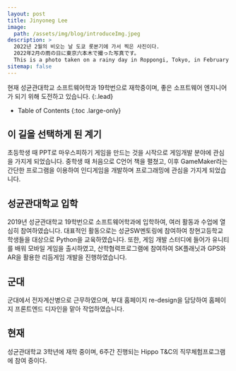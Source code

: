 ```yaml
---
layout: post
title: Jinyoneg Lee
image: 
  path: /assets/img/blog/introduceImg.jpeg
description: >
  2022년 2월의 비오는 날 도쿄 롯본기에 가서 찍은 사진이다.
  2022年2月の雨の日に東京六本木で撮った写真です。
  This is a photo taken on a rainy day in Roppongi, Tokyo, in February 2022.
sitemap: false
---
```


현재 성균관대학교 소프트웨어학과 19학번으로 재학중이며, 좋은 소프트웨어 엔지니어가 되기 위해 도전하고 있습니다.
{:.lead}

<!-- [Modernized](#linking-in-style) [design](#whats-in-the-cards), [big headlines](#ready-for-the-big-screen), big new features: [Built-In Search](#built-in-search), [Sticky Table of Contents](#sticky-table-of-contents), and [Auto-Hiding Navbar](#auto-hiding-navbar). That [and more](#and-much-more) is Hydejack 9. -->

- Table of Contents
{:toc .large-only}

## 이 길을 선택하게 된 계기
초등학생 때 PPT로 마우스피하기 게임을 만드는 것을 시작으로 게임개발 분야에 관심을 가지게 되었습니다. 중학생 때 처음으로 C언어 책을 펼쳤고, 이후 GameMaker라는 간단한 프로그램을 이용하여 인디게임을 개발하며 프로그래밍에 관심을 가지게 되었습니다.
<!-- Ever since the introduction of Dark Mode, link styles have been a bit of an issue. Specifically, finding an accent color that worked on both light and dark backgrounds was the problem. With Hydejack 9, the [link style](#linking-in-style) has been revamped so that legibility is no longer tied to the choice of accent_color, giving you much more freedom in creating a unique design flavor for your site. -->
 
## 성균관대학교 입학
2019년 성균관대학교 19학번으로 소프트웨어학과에 입학하여, 여러 활동과 수업에 열심히 참여하였습니다.
대표적인 활동으로는 성균SW멘토링에 참여하여 창현고등학교 학생들을 대상으로 Python을 교육하였습니다.
또한, 게임 개발 스터디에 들어가 유니티를 배워 모바일 게임을 출시하였고, 산학협력프로그램에 참여하여 SK플래닛과 GPS와 AR을 활용한 리듬게임 개발을 진행하였습니다.
<!-- The theme on which Hydejack is based was designed for a different era of the web. Hydejack has inherited many of its limitations, but over time I've made adjustments, such as centering the content column for better reading ergonomics. -->

<!--With version 9, Hydejack takes full advantage of large displays. Whether it's design indulgences such as oversized headlines, or quality of life improvements such as a floating table of contents, Hydejack now finds use for all that extra screen real estate[^1].  -->
 
## 군대
군대에서 전자계산병으로 근무하였으며, 부대 홈페이지 re-design을 담당하여 홈페이지 프론트엔드 디자인을 맡아 작업하였습니다.
<!-- Hydejack 9 now lets you use ontent cards for both projects and posts. 
The cards have been redesigned with a new hover style and drop shadows and they retain their unique transition-to-next-page animations, which now also work on the `blog` layout. The new `grid` layout lets you do that.-->

<!--Good images are key to making the most out of content cards. For that reason, a [chapter on images](../../docs/basics.md#adding-images) has been added to the documentation.대 -->
 
## 현재
성균관대학교 3학년에 재학 중이며, 6주간 진행되는 Hippo T&C의 직무체험프로그램에 참여 중이다.

<!-- Hydejack now has Built-In Search. It even works offline. I've been prototyping many approaches and eventually settled on a fully client-side, off-the-main thread solution that perfectly fits the use case of personal sites and shows surprisingly good results[^2]. 

The new search UI is custom made for Hydejack and shows beautiful previews of your posts and pages, right on top of your regular content.

Together with the Auto-Hiding Navbar, your entire content library is now only a couple of keystrokes away. -->
 
<!-- ## Auto-Hiding Navbar

A navbar that's there when you need it, and disappears when you don't. Simple as that.
 
## Sticky Table of Contents

Already a staple on so many sites on the web, this pattern is now also available in Hydejack. 
What's unique about it is that it simply picks up the table of contents already created by kramdown's `{:toc}` tag and transparently upgrades it to a fully dynamic version.
 
## …and much more

Other noteworthy changes include:
- Support for Jekyll 4
- Choice between MathJax and KaTeX for math rendering
- Use of `jekyll-include-cache` for drastically improved page building speeds
- New variables configuration file — adjust content width, sidebar width, font size, etc...
- ...and the option to disable grouping projects by year.

Read the the [CHANGELOG](../../CHANGELOG.md){:.heading.flip-title} for the full scope of features and improvements made in Hydejack 9.
Maybe just glance at it to confirm that it is indeed a pretty long list.
 
## Even More to Come

New features for 9.1 are already lined up. Code block headers and code line highlights for even better technical blogging, as well as download buttons on the resume page for PDF, vCard, and Resume JSON are just around the corner.
 
## Get It Now
The Free Version of Hydejack is now availabe on [RubyGems](https://rubygems.org/gems/jekyll-theme-hydejack)
and for the first time also on [GitHub Packages](https://github.com/hydecorp/hydejack/packages). 
The source code is available on [GitHub](https://github.com/hydecorp/hydejack) as always.

The PRO Version is scheduled to release on July 7th on Gumroad. Pre-Orders are open now:

<div class="gumroad-product-embed" data-gumroad-product-id="nuOluY"><a href="https://gumroad.com/l/nuOluY">Loading…</a></div>



[^1]: If you are a fan of the old two-column layout, or don't like modern design tropes such as mega headlines, Hydejack lets you revert these changes on a case-by-case basis via configuration options.

[^2]:
      Search was mainly tested for English and German. Please let me know about issues in other languages. 
      While I've tried to find a multi-language solution, most showed drastically worse  results for the English base case.
      If you're technically inclined, you can adopt the code located in `_includes/js/search-worker.js` to your needs. -->


